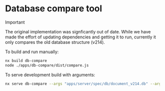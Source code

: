 # Database compare tool

> [!IMPORTANT]
> The original implementation was signficantly out of date. While we have made the effort of updating dependencies and getting it to run, currently it only compares the old database structure (v214).

To build and run manually:

```sh
nx build db-compare
node ./apps/db-compare/dist/compare.js
```

To serve development build with arguments:

```sh
nx serve db-compare --args "apps/server/spec/db/document_v214.db" --args "apps/server/spec/db/document_v214_migrated.db"
```